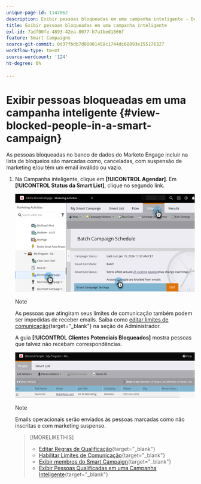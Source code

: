 ```yaml
---
unique-page-id: 1147062
description: Exibir pessoas bloqueadas em uma campanha inteligente - Documentação do Marketo - Documentação do produto
title: Exibir pessoas bloqueadas em uma campanha inteligente
exl-id: 7adf00fe-4893-42ea-8077-b7a1bed1866f
feature: Smart Campaigns
source-git-commit: 0d37fbdb7d08901458c1744dc68893e155176327
workflow-type: tm+mt
source-wordcount: '124'
ht-degree: 0%

---
```


# Exibir pessoas bloqueadas em uma campanha inteligente {#view-blocked-people-in-a-smart-campaign}

As pessoas bloqueadas no banco de dados do Marketo Engage incluir na lista de bloqueios são marcadas como, canceladas, com suspensão de marketing e/ou têm um email inválido ou vazio.

1. Na Campanha inteligente, clique em **[!UICONTROL Agendar]**. Em **[!UICONTROL Status da Smart List]**, clique no segundo link.

   ![](assets/view-blocked-people-in-a-smart-campaign-1.png)

   >[!NOTE]
   >
   >As pessoas que atingiram seus limites de comunicação também podem ser impedidas de receber emails. Saiba como [editar limites de comunicação](/help/marketo/product-docs/administration/email-setup/enable-communication-limits.md){target="_blank"} na seção de Administrador.

   A guia **[!UICONTROL Clientes Potenciais Bloqueados]** mostra pessoas que talvez não recebam correspondências.

   ![](assets/view-blocked-people-in-a-smart-campaign-2.png)

   >[!NOTE]
   >
   >Emails operacionais serão enviados às pessoas marcadas como não inscritas e com marketing suspenso.

   >[!MORELIKETHIS]
   >
   >* [Editar Regras de Qualificação](/help/marketo/product-docs/core-marketo-concepts/smart-campaigns/using-smart-campaigns/edit-qualification-rules-in-a-smart-campaign.md){target="_blank"}
   >* [Habilitar Limites de Comunicação](/help/marketo/product-docs/administration/email-setup/enable-communication-limits.md){target="_blank"}
   >* [Exibir membros do Smart Campaign](/help/marketo/product-docs/core-marketo-concepts/smart-campaigns/smart-campaign-data/view-smart-campaign-members.md){target="_blank"}
   >* [Exibir Pessoas Qualificadas em uma Campanha Inteligente](/help/marketo/product-docs/core-marketo-concepts/smart-campaigns/smart-campaign-data/view-qualified-people-in-a-smart-campaign.md){target="_blank"}
